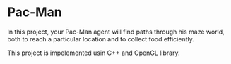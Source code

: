 # Pac-Man
In this project, your Pac-Man agent will find paths through his maze world, both to reach a particular location and to collect food efficiently.

This project is impelemented usin C++ and OpenGL library.
